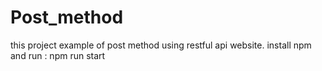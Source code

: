# Post_method

this project example of post method using restful api website.
install npm and run : npm run start
